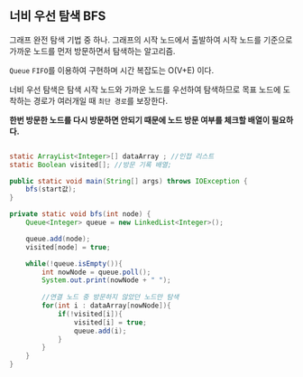 ## 너비 우선 탐색 BFS
그래프 완전 탐색 기법 중 하나.
그래프의 시작 노드에서 출발하여 시작 노드를 기준으로 가까운 노드를 먼저 방문하면서 탐색하는 알고리즘.

``Queue`` ``FIFO``를 이용하여 구현하며
시간 복잡도는 O(V+E) 이다.

너비 우선 탐색은 탐색 시작 노드와 가까운 노드를 우선하여 탐색하므로 목표 노드에 도착하는 경로가 여러개일 때 ``최단 경로``를 보장한다.


**한번 방문한 노드를 다시 방문하면 안되기 때문에 노드 방문 여부를 체크할 배열이 필요하다.**


```java

static ArrayList<Integer>[] dataArray ; //인접 리스트
static Boolean visited[]; //방문 기록 배열;

public static void main(String[] args) throws IOException {
	bfs(start값);
}

private static void bfs(int node) {
	Queue<Integer> queue = new LinkedList<Integer>();

	queue.add(node);
	visited[node] = true;

	while(!queue.isEmpty()){
        int nowNode = queue.poll();
        System.out.print(nowNode + " ");
    
        //연결 노드 중 방문하지 않았던 노드만 탐색
        for(int i : dataArray[nowNode]){
            if(!visited[i]){
                visited[i] = true;
                queue.add(i);
            }
        } 
	}
}
```

